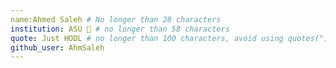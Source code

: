 ```yaml
--- 
name:Ahmed Saleh # No longer than 28 characters 
institution: ASU 🚩 # no longer than 58 characters 
quote: Just HODL # no longer than 100 characters, avoid using quotes(") to guarantee the format remains the same. 
github_user: AhmSaleh 
---
```

